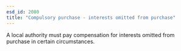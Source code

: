 ```yaml
---
esd_id: 2080
title: "Compulsory purchase - interests omitted from purchase"
---
```


A local authority must pay compensation for interests omitted from purchase in certain circumstances.

